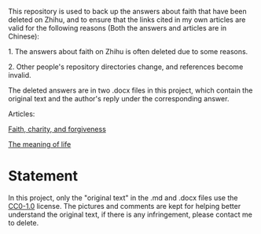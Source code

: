 This repository is used to back up the answers about faith that have been deleted on Zhihu, and to ensure that the links cited in my own articles are valid for the following reasons (Both the answers and articles are in Chinese):

1\. The answers about faith on Zhihu is often deleted due to some reasons.

2\. Other people's repository directories change, and references become invalid.

The deleted answers are in two .docx files in this project, which contain the original text and the author's reply under the corresponding answer.

Articles:

[Faith, charity, and forgiveness](https://zhuanlan.zhihu.com/p/592553117)

[The meaning of life](https://zhuanlan.zhihu.com/p/637607393)

# Statement

In this project, only the "original text" in the .md and .docx files use the [CC0-1.0](/LICENSE) license. The pictures and comments are kept for helping better understand the original text, if there is any infringement, please contact me to delete.
